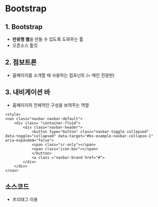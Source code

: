 # Bootstrap

## 1. Bootstrap

- <b>반응형 웹</b>을 만들 수 있도록 도와주는 툴
- 오픈소스 툴킷

## 2. 점보트론

- 홈페이지를 소개할 때 사용하는 컴포넌트 (= 메인 전광판)

## 3. 내비게이션 바

- 홈페이지의 전체적인 구성을 보여주는 역할

```
<style>
<nav class="navbar navbar-default">
    <div class= "container-fluid">
        <div class="navbar-header">
            <button type="button" class="navbar-toggle collapsed" data-toggle="collapsed" data-target="#bs-example-navbar-collapse-1" aria-expanded="false">
            <span class="sr-only"></span>
            <span class="icon-bar"></span>
            </button>
            <a class ="navbar-brand href="#">
        </div>
    </div>
</nav>
```

## 소스코드

- 프리태그 이용
